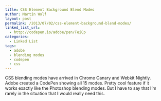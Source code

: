 ```yaml
---
title: CSS Element Background Blend Modes
author: Martin Wolf
layout: post
permalink: /2013/07/02/css-element-background-blend-modes/
linked_list_url:
  - http://codepen.io/adobe/pen/FeiCp
categories:
  - Linked List
tags:
  - adobe
  - blending modes
  - codepen
  - css
---
```

CSS blending modes have arrived in Chrome Canary and Webkit Nightly. Adobe created a CodePen showing all 15 modes. Pretty cool feature if it works exactly like the Photoshop blending modes. But I have to say that I&#8217;m rarely in the situation that I would really need this.